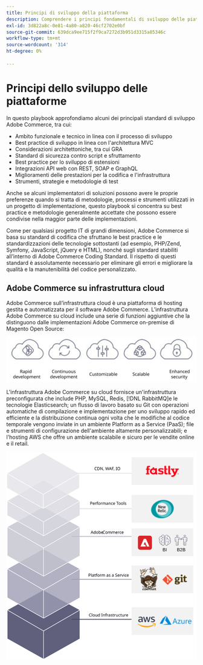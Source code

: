```yaml
---
title: Principi di sviluppo della piattaforma
description: Comprendere i principi fondamentali di sviluppo delle piattaforme quando si lavora con Adobe Commerce.
exl-id: 3d822a8c-0e81-4a80-a820-46cf2702e0bf
source-git-commit: 639dca9ee715f2f9ca7272d3b951d3315a85346c
workflow-type: tm+mt
source-wordcount: '314'
ht-degree: 0%

---
```


# Principi dello sviluppo delle piattaforme

In questo playbook approfondiamo alcuni dei principali standard di sviluppo Adobe Commerce, tra cui:

- Ambito funzionale e tecnico in linea con il processo di sviluppo
- Best practice di sviluppo in linea con l&#39;architettura MVC
- Considerazioni architettoniche, tra cui GRA
- Standard di sicurezza contro script e sfruttamento
- Best practice per lo sviluppo di estensioni
- Integrazioni API web con REST, SOAP e GraphQL
- Miglioramenti delle prestazioni per la codifica e l&#39;infrastruttura
- Strumenti, strategie e metodologie di test

Anche se alcuni implementatori di soluzioni possono avere le proprie preferenze quando si tratta di metodologie, processi e strumenti utilizzati in un progetto di implementazione, questo playbook si concentra su best practice e metodologie generalmente accettate che possono essere condivise nella maggior parte delle implementazioni.

Come per qualsiasi progetto IT di grandi dimensioni, Adobe Commerce si basa su standard di codifica che sfruttano le best practice e le standardizzazioni delle tecnologie sottostanti (ad esempio, PHP/Zend, Symfony, JavaScript, jQuery e HTML), nonché sugli standard stabiliti all’interno di Adobe Commerce Coding Standard. Il rispetto di questi standard è assolutamente necessario per eliminare gli errori e migliorare la qualità e la manutenibilità del codice personalizzato.

## Adobe Commerce su infrastruttura cloud

Adobe Commerce sull’infrastruttura cloud è una piattaforma di hosting gestita e automatizzata per il software Adobe Commerce. L’infrastruttura Adobe Commerce su cloud include una serie di funzioni aggiuntive che la distinguono dalle implementazioni Adobe Commerce on-premise di Magento Open Source:

![Informazioni sui componenti di Adobe Commerce](../../assets/playbooks/commerce-cloud.svg)

L&#39;infrastruttura Adobe Commerce su cloud fornisce un&#39;infrastruttura preconfigurata che include PHP, MySQL, Redis, [!DNL RabbitMQ]e le tecnologie Elasticsearch; un flusso di lavoro basato su Git con operazioni automatiche di compilazione e implementazione per uno sviluppo rapido ed efficiente e la distribuzione continua ogni volta che le modifiche al codice temporale vengono inviate in un ambiente Platform as a Service (PaaS); file e strumenti di configurazione dell&#39;ambiente altamente personalizzabili; e l&#39;hosting AWS che offre un ambiente scalabile e sicuro per le vendite online e il retail.

![Informazioni sui componenti di Adobe Commerce](../../assets/playbooks/cloud-tech-stack.svg)
